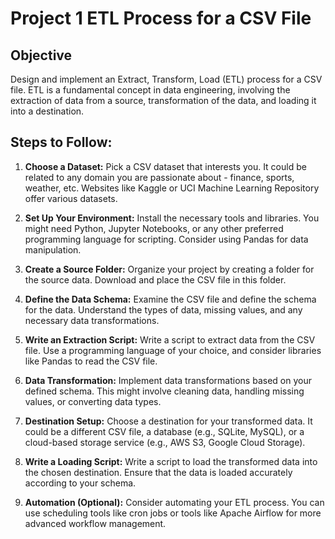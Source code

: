 # Project 1 ETL Process for a CSV File

## Objective
Design and implement an Extract, Transform, Load (ETL) process for a CSV file. ETL is a fundamental concept in data engineering, involving the extraction of data from a source, transformation of the data, and loading it into a destination.

## Steps to Follow:

1. **Choose a Dataset:**
   Pick a CSV dataset that interests you. It could be related to any domain you are passionate about - finance, sports, weather, etc. Websites like Kaggle or UCI Machine Learning Repository offer various datasets.

2. **Set Up Your Environment:**
   Install the necessary tools and libraries. You might need Python, Jupyter Notebooks, or any other preferred programming language for scripting. Consider using Pandas for data manipulation.

3. **Create a Source Folder:**
   Organize your project by creating a folder for the source data. Download and place the CSV file in this folder.

4. **Define the Data Schema:**
   Examine the CSV file and define the schema for the data. Understand the types of data, missing values, and any necessary data transformations.

5. **Write an Extraction Script:**
   Write a script to extract data from the CSV file. Use a programming language of your choice, and consider libraries like Pandas to read the CSV file.

6. **Data Transformation:**
   Implement data transformations based on your defined schema. This might involve cleaning data, handling missing values, or converting data types.

7. **Destination Setup:**
   Choose a destination for your transformed data. It could be a different CSV file, a database (e.g., SQLite, MySQL), or a cloud-based storage service (e.g., AWS S3, Google Cloud Storage).

8. **Write a Loading Script:**
   Write a script to load the transformed data into the chosen destination. Ensure that the data is loaded accurately according to your schema.

9. **Automation (Optional):**
   Consider automating your ETL process. You can use scheduling tools like cron jobs or tools like Apache Airflow for more advanced workflow management.


